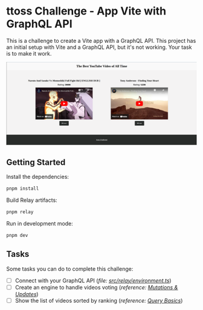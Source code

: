 # ttoss Challenge - App Vite with GraphQL API

This is a challenge to create a Vite app with a GraphQL API. This project has an initial setup with Vite and a GraphQL API, but it's not working. Your task is to make it work.

![App with initial setup](./images/app-example.png)

## Getting Started

Install the dependencies:

```bash
pnpm install
```

Build Relay artifacts:

```bash
pnpm relay
```

Run in development mode:

```bash
pnpm dev
```

## Tasks

Some tasks you can do to complete this challenge:

- [ ] Connect with your GraphQL API (_file: [src/relay/environment.ts](./src/relay/environment.ts)_)
- [ ] Create an engine to handle videos voting (_reference: [Mutations & Updates](https://relay.dev/docs/tutorial/mutations-updates/)_)
- [ ] Show the list of videos sorted by ranking (_reference: [Query Basics](https://relay.dev/docs/tutorial/queries-1/)_)
